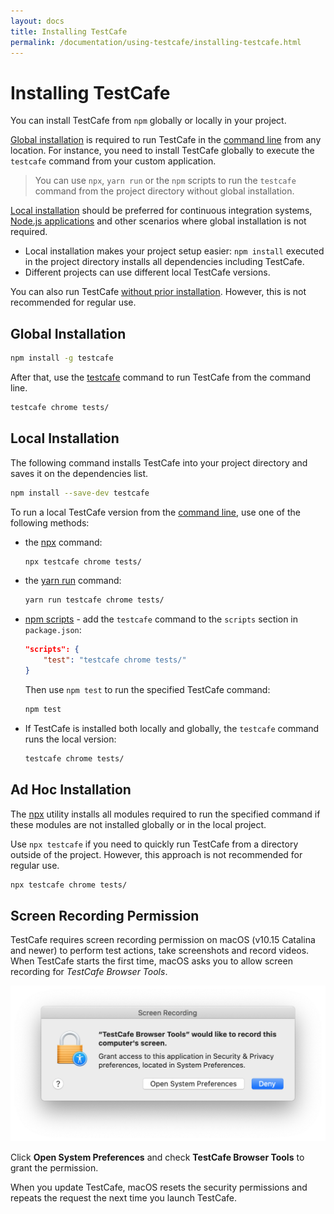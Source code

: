 ```yaml
---
layout: docs
title: Installing TestCafe
permalink: /documentation/using-testcafe/installing-testcafe.html
---
```

# Installing TestCafe

You can install TestCafe from `npm` globally or locally in your project.

[Global installation](#global-installation) is required to run TestCafe in the [command line](command-line-interface.md) from any location. For instance, you need to install TestCafe globally to execute the `testcafe` command from your custom application.

> You can use `npx`, `yarn run` or the `npm` scripts to run the `testcafe` command from the project directory without global installation.

[Local installation](#local-installation) should be preferred for continuous integration systems, [Node.js applications](programming-interface/README.md) and other scenarios where global installation is not required.

* Local installation makes your project setup easier: `npm install` executed in the project directory installs all dependencies including TestCafe.
* Different projects can use different local TestCafe versions.

You can also run TestCafe [without prior installation](#ad-hoc-installation). However, this is not recommended for regular use.

## Global Installation

```bash
npm install -g testcafe
```

After that, use the [testcafe](command-line-interface.md) command to run TestCafe from the command line.

```bash
testcafe chrome tests/
```

## Local Installation

The following command installs TestCafe into your project directory and saves it on the dependencies list.

```bash
npm install --save-dev testcafe
```

To run a local TestCafe version from the [command line](command-line-interface.md), use one of the following methods:

* the [npx](https://www.npmjs.com/package/npx) command:

    ```sh
    npx testcafe chrome tests/
    ```

* the [yarn run](https://yarnpkg.com/lang/en/docs/cli/run/) command:

    ```sh
    yarn run testcafe chrome tests/
    ```

* [npm scripts](https://docs.npmjs.com/misc/scripts) - add the `testcafe` command to the `scripts` section in `package.json`:

    ```json
    "scripts": {
        "test": "testcafe chrome tests/"
    }
    ```

    Then use `npm test` to run the specified TestCafe command:

    ```sh
    npm test
    ```

* If TestCafe is installed both locally and globally, the `testcafe` command runs the local version:

    ```bash
    testcafe chrome tests/
    ```

## Ad Hoc Installation

The [npx](https://www.npmjs.com/package/npx) utility installs all modules required to run the specified command if these modules are not installed globally or in the local project.

Use `npx testcafe` if you need to quickly run TestCafe from a directory outside of the project. However, this approach is not recommended for regular use.

```sh
npx testcafe chrome tests/
```

## Screen Recording Permission

TestCafe requires screen recording permission on macOS (v10.15 Catalina and newer) to perform test actions, take screenshots and record videos. When TestCafe starts the first time, macOS asks you to allow screen recording for *TestCafe Browser Tools*.

![Screen Recording Permissions](../../images/recording-permissions.png)

Click **Open System Preferences** and check **TestCafe Browser Tools** to grant the permission.

When you update TestCafe, macOS resets the security permissions and repeats the request the next time you launch TestCafe.

